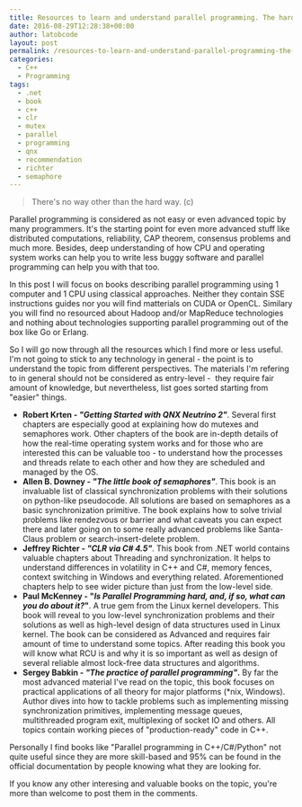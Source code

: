 ```yaml
---
title: Resources to learn and understand parallel programming. The hard way
date: 2016-08-29T12:28:38+00:00
author: latobcode
layout: post
permalink: /resources-to-learn-and-understand-parallel-programming-the-hard-way/
categories:
  - C++
  - Programming
tags:
  - .net
  - book
  - c++
  - clr
  - mutex
  - parallel
  - programming
  - qnx
  - recommendation
  - richter
  - semaphore
---
```

> There's no way other than the hard way. (c)

Parallel programming is considered as not easy or even advanced topic by many programmers. It's the starting point for even more advanced stuff like distributed computations, reliability, CAP theorem, consensus problems and much more. Besides, deep understanding of how CPU and operating system works can help you to write less buggy software and parallel programming can help you with that too.

In this post I will focus on books describing parallel programming using 1 computer and 1 CPU using classical approaches. Neither they contain SSE instructions guides nor you will find matterials on CUDA or OpenCL. Similary you will find no resourced about Hadoop and/or MapReduce technologies and nothing about technologies supporting parallel programming out of the box like Go or Erlang.

So I will go now through all the resources which I find more or less useful. I'm not going to stick to any technology in general - the point is to understand the topic from different perspectives. The materials I'm refering to in general should not be considered as entry-level -  they require fair amount of knowledge, but nevertheless, list goes sorted starting from "easier" things.

<!--more-->

  * **Robert Krten - _"Getting Started with QNX Neutrino 2"_**. Several first chapters are especially good at explaining how do mutexes and semaphores work. Other chapters of the book are in-depth details of how the real-time operating system works and for those who are interested this can be valuable too - to understand how the processes and threads relate to each other and how they are scheduled and managed by the OS.
  * <span class="fontstyle0"><strong>Allen B. Downey - <em>"The little book of semaphores"</em></strong>. This book is an invaluable list of classical synchronization problems </span> with their solutions on python-like pseudocode. All solutions are based on semaphores as a basic synchronization primitive. The book explains how to solve trivial problems like rendezvous or barrier and what caveats you can expect there and later going on to some really advanced problems like Santa-Claus problem or search-insert-delete problem.
  * **Jeffrey Richter - _"CLR via C# 4.5"_**. This book from .NET world contains valuable chapters about Threading and synchronization. It helps to understand differences in volatility in C++ and C#, memory fences, context switching in Windows and everything related. Aforementioned chapters help to see wider picture than just from the low-level side.
  * **Paul McKenney - "_Is Parallel Programming hard, and, if so, what can you do about it?_"**. A true gem from the Linux kernel developers. This book will reveal to you low-level synchronization problems and their solutions as well as high-level design of data structures used in Linux kernel. The book can be considered as Advanced and requires fair amount of time to understand some topics. After reading this book you will know what RCU is and why it is so important as well as design of several reliable almost lock-free data structures and algorithms.
  * **Sergey Babkin - _"The practice of parallel programming"_.** By far the most advanced material I've read on the topic, this book focuses on practical applications of all theory for major platforms (*nix, Windows). Author dives into how to tackle problems such as implementing missing synchronization primitives, implementing message queues, multithreaded program exit, multiplexing of socket IO and others. All topics contain working pieces of "production-ready" code in C++.

Personally I find books like "Parallel programming in C++/C#/Python" not quite useful since they are more skill-based and 95% can be found in the official documentation by people knowing what they are looking for.

If you know any other interesing and valuable books on the topic, you're more than welcome to post them in the comments.